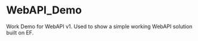 WebAPI_Demo
===========

Work Demo for WebAPI v1. Used to show a simple working WebAPI solution built on EF. 